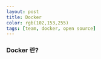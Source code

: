 ```yaml
---
layout: post
title: Docker
color: rgb(102,153,255)
tags: [team, docker, open source]
---
```


### Docker 란?
